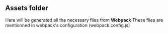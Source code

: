 ## Assets folder

Here will be generated all the necessary files from **Webpack**
These files are mentionned in webpack's configuration (webpack.config.js)